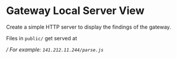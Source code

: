 Gateway Local Server View
=========================

Create a simple HTTP server to display the findings of the gateway.

Files in `public/` get served at <address>/<filename> For example: `141.212.11.244/parse.js`

